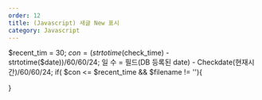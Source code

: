```yaml
---
order: 12
title: (Javascript) 새글 New 표시
category: Javascript
---
```


$recent_tim = 30;
$con=(strtotime($check_time) - strtotime($date))/60/60/24;
일 수 = 필드(DB 등록된 date) - Checkdate(현재시간)/60/60/24;
if( $con <= $recent_time && $filename != ''){

}



